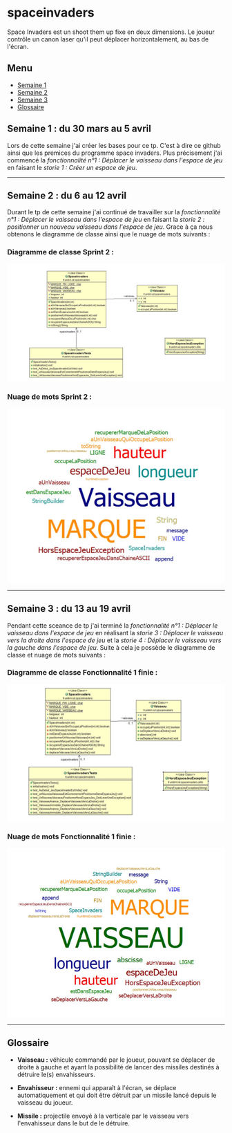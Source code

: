 # spaceinvaders

Space Invaders est un shoot them up fixe en deux dimensions. Le joueur contrôle un canon laser qu'il peut déplacer horizontalement, au bas de l'écran.


## Menu
* [Semaine 1](#semaine1)
* [Semaine 2](#semaine2)
* [Semaine 3](#semaine3)
* [Glossaire](#glossaire)



## Semaine 1 : du 30 mars au 5 avril <a id="semaine1"></a>

Lors de cette semaine j'ai créer les bases pour ce tp. C'est à dire ce github ainsi que les premices du programme space invaders. Plus précisement j'ai commencé la *fonctionnalité n°1 : Déplacer le vaisseau dans l'espace de jeu* en faisant le *storie 1 : Créer un espace de jeu*.

<hr>

## Semaine 2 : du 6 au 12 avril <a id="semaine2"></a>

Durant le tp de cette semaine j'ai continué de travailler sur la *fonctionnalité n°1 : Déplacer le vaisseau dans l'espace de jeu* en faisant la *storie 2 : positionner un nouveau vaisseau dans l'espace de jeu*. Grace à ça nous obtenons le diagramme de classe ainsi que le nuage de mots suivants : 

### Diagramme de classe Sprint 2 :
![](images/diagrammeSprint2.JPG)

### Nuage de mots Sprint 2 :
![](images/NuageSprint2.JPG)

<hr>

## Semaine 3 : du 13 au 19 avril <a id="semaine3"></a>
Pendant cette sceance de tp j'ai terminé la *fonctionnalité n°1 : Déplacer le vaisseau dans l'espace de jeu* en réalisant la *storie 3 : Déplacer le vaisseau vers la droite dans l'espace de jeu* et la *storie 4 : Déplacer le vaisseau vers la gauche dans l'espace de jeu*.
Suite à cela je possède le diagramme de classe et nuage de mots suivants : 

### Diagramme de classe Fonctionnalité 1 finie :
![](images/diagrammeFinFct1.JPG)

### Nuage de mots Fonctionnalité 1 finie :
![](images/NuageFinFct1.JPG)

<hr>

## Glossaire <a id="glossaire"></a>

* **Vaisseau :** véhicule commandé par le joueur, pouvant se déplacer de droite à gauche et ayant la possibilité de lancer des missiles destinés à détruire le(s) envahisseurs.

* **Envahisseur :** ennemi qui apparaît à l'écran, se déplace automatiquement et qui doit être détruit par un missile lancé depuis le vaisseau du joueur.

* **Missile :** projectile envoyé à la verticale par le vaisseau vers l'envahisseur dans le but de le détruire.
